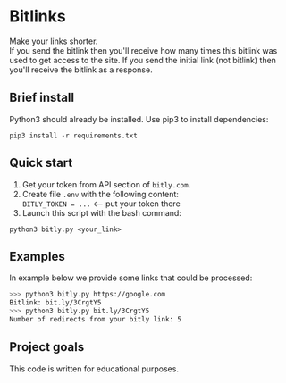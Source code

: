 # Bitlinks
Make your links shorter.  
If you send the bitlink then you'll receive how many times this bitlink was used to get access to the site. If you send the initial link (not bitlink) then you'll receive the bitlink as a response.

## Brief install
Python3 should already be installed. Use pip3 to install dependencies:  
```
pip3 install -r requirements.txt
```

## Quick start
1. Get your token from API section of `bitly.com`.
2. Create file `.env` with the following content:  
	`BITLY_TOKEN = ...` <-- put your token there
3. Launch this script with the bash command: 
```
python3 bitly.py <your_link>
```

## Examples
In example below we provide some links that could be processed:
```bash
>>> python3 bitly.py https://google.com   
Bitlink: bit.ly/3CrgtY5
>>> python3 bitly.py bit.ly/3CrgtY5
Number of redirects from your bitly link: 5
```

## Project goals
This code is written for educational purposes.